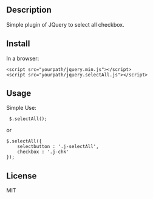 ## Description
Simple plugin of JQuery to select all checkbox.

## Install

In a browser:

    <script src="yourpath/jquery.min.js"></script>
    <script src="yourpath/jquery.selectAll.js"></script>    
    
## Usage

Simple Use:

     $.selectAll();
     
or

    $.selectAll({
        selectbutton : '.j-selectAll', 
        checkbox : '.j-chk' 
    });
    
## License

MIT
